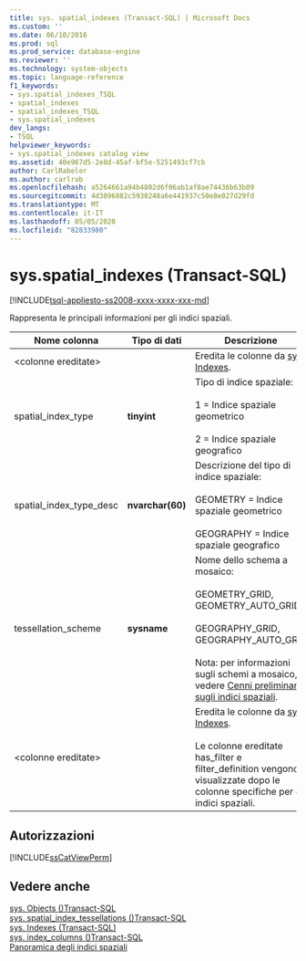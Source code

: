 ```yaml
---
title: sys. spatial_indexes (Transact-SQL) | Microsoft Docs
ms.custom: ''
ms.date: 06/10/2016
ms.prod: sql
ms.prod_service: database-engine
ms.reviewer: ''
ms.technology: system-objects
ms.topic: language-reference
f1_keywords:
- sys.spatial_indexes_TSQL
- spatial_indexes
- spatial_indexes_TSQL
- sys.spatial_indexes
dev_langs:
- TSQL
helpviewer_keywords:
- sys.spatial_indexes catalog view
ms.assetid: 40e967d5-2e8d-45af-bf5e-5251493cf7cb
author: CarlRabeler
ms.author: carlrab
ms.openlocfilehash: a5264661a94b4802d6f06ab1af8ae74436b63b09
ms.sourcegitcommit: 4d3896882c5930248a6e441937c50e8e027d29fd
ms.translationtype: MT
ms.contentlocale: it-IT
ms.lasthandoff: 05/05/2020
ms.locfileid: "82833980"
---
```

# <a name="sysspatial_indexes-transact-sql"></a>sys.spatial_indexes (Transact-SQL)
[!INCLUDE[tsql-appliesto-ss2008-xxxx-xxxx-xxx-md](../../includes/tsql-appliesto-ss2008-xxxx-xxxx-xxx-md.md)]

  Rappresenta le principali informazioni per gli indici spaziali.  
  
|Nome colonna|Tipo di dati|Descrizione|  
|-----------------|---------------|-----------------|  
|\<colonne ereditate>||Eredita le colonne da [sys. Indexes](../../relational-databases/system-catalog-views/sys-indexes-transact-sql.md).|  
|spatial_index_type|**tinyint**|Tipo di indice spaziale:<br /><br /> 1 = Indice spaziale geometrico<br /><br /> 2 = Indice spaziale geografico|  
|spatial_index_type_desc|**nvarchar(60)**|Descrizione del tipo di indice spaziale:<br /><br /> GEOMETRY = Indice spaziale geometrico<br /><br /> GEOGRAPHY = Indice spaziale geografico|  
|tessellation_scheme|**sysname**|Nome dello schema a mosaico:<br /><br /> GEOMETRY_GRID, GEOMETRY_AUTO_GRID,<br /><br /> GEOGRAPHY_GRID, GEOGRAPHY_AUTO_GRID<br /><br /> Nota: per informazioni sugli schemi a mosaico, vedere [Cenni preliminari sugli indici spaziali](../../relational-databases/spatial/spatial-indexes-overview.md).|  
|\<colonne ereditate>||Eredita le colonne da [sys. Indexes](../../relational-databases/system-catalog-views/sys-indexes-transact-sql.md).<br /><br /> Le colonne ereditate has_filter e filter_definition vengono visualizzate dopo le colonne specifiche per gli indici spaziali.|  
  
## <a name="permissions"></a>Autorizzazioni  
 [!INCLUDE[ssCatViewPerm](../../includes/sscatviewperm-md.md)]  
  
## <a name="see-also"></a>Vedere anche  
 [sys. Objects &#40;&#41;Transact-SQL](../../relational-databases/system-catalog-views/sys-objects-transact-sql.md)   
 [sys. spatial_index_tessellations &#40;&#41;Transact-SQL](../../relational-databases/system-catalog-views/sys-spatial-index-tessellations-transact-sql.md)   
 [sys. Indexes &#40;Transact-SQL&#41;](../../relational-databases/system-catalog-views/sys-indexes-transact-sql.md)   
 [sys. index_columns &#40;&#41;Transact-SQL](../../relational-databases/system-catalog-views/sys-index-columns-transact-sql.md)   
 [Panoramica degli indici spaziali](../../relational-databases/spatial/spatial-indexes-overview.md)  
  
  
